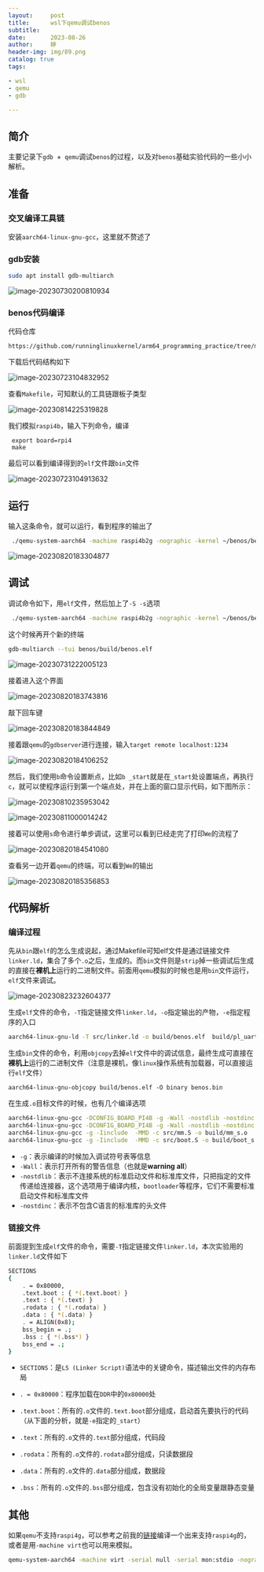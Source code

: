```yaml
---
layout:     post   				   
title:      wsl下qemu调试benos			
subtitle:  
date:       2023-08-26				
author:     婷                              
header-img: img/89.png 
catalog: true 						
tags:								

- wsl
- qemu
- gdb

---
```




## 简介

主要记录下`gdb `+` qemu`调试`benos`的过程，以及对`benos`基础实验代码的一些小小解析。



## 准备

### 交叉编译工具链

安装`aarch64-linux-gnu-gcc`，这里就不赘述了

### gdb安装

```bash
sudo apt install gdb-multiarch
```

![image-20230730200810934](https://raw.githubusercontent.com/copyright1999/image-typora-markdown/main/wsl_qemu_benos/image-20230730200810934.png)





### benos代码编译

代码仓库

```
https://github.com/runninglinuxkernel/arm64_programming_practice/tree/main/chapter_2/lab01_hello_benos/BenOS
```

下载后代码结构如下

![image-20230723104832952](https://raw.githubusercontent.com/copyright1999/image-typora-markdown/main/wsl_qemu_benos/image-20230723104832952.png)



查看`Makefile`，可知默认的工具链跟板子类型

![image-20230814225319828](https://raw.githubusercontent.com/copyright1999/image-typora-markdown/main/wsl_qemu_benos/image-20230814225319828.png)



我们模拟`raspi4b`，输入下列命令，编译

```text
 export board=rpi4
 make
```



最后可以看到编译得到的`elf`文件跟`bin`文件

![image-20230723104913632](https://raw.githubusercontent.com/copyright1999/image-typora-markdown/main/wsl_qemu_benos/image-20230723104913632.png)





## 运行

输入这条命令，就可以运行，看到程序的输出了

```bash
 ./qemu-system-aarch64 -machine raspi4b2g -nographic -kernel ~/benos/benos.bin 
```



![image-20230820183304877](https://raw.githubusercontent.com/copyright1999/image-typora-markdown/main/wsl_qemu_benos/image-20230820183304877.png)



## 调试

调试命令如下，用`elf`文件，然后加上了`-S -s`选项

```bash
 ./qemu-system-aarch64 -machine raspi4b2g -nographic -kernel ~/benos/benos.elf -S -s
```



这个时候再开个新的终端

```bash
gdb-multiarch --tui benos/build/benos.elf
```



![image-20230731222005123](https://raw.githubusercontent.com/copyright1999/image-typora-markdown/main/wsl_qemu_benos/image-20230731222005123.png)

接着进入这个界面

![image-20230820183743816](https://raw.githubusercontent.com/copyright1999/image-typora-markdown/main/wsl_qemu_benos/image-20230820183743816.png)



敲下回车键

![image-20230820183844849](https://raw.githubusercontent.com/copyright1999/image-typora-markdown/main/wsl_qemu_benos/image-20230820183844849.png)



接着跟`qemu`的`gdbserver`进行连接，输入`target remote localhost:1234`

![image-20230820184106252](https://raw.githubusercontent.com/copyright1999/image-typora-markdown/main/wsl_qemu_benos/image-20230820184106252.png)



然后，我们使用`b`命令设置断点，比如`b _start`就是在`_start`处设置端点，再执行`c`，就可以使程序运行到第一个端点处，并在上面的窗口显示代码，如下图所示：

![image-20230810235953042](https://raw.githubusercontent.com/copyright1999/image-typora-markdown/main/wsl_qemu_benos/image-20230810235953042.png)



![image-20230811000014242](https://raw.githubusercontent.com/copyright1999/image-typora-markdown/main/wsl_qemu_benos/image-20230811000014242.png)



接着可以使用`s`命令进行单步调试，这里可以看到已经走完了打印`We`的流程了

![image-20230820184541080](https://raw.githubusercontent.com/copyright1999/image-typora-markdown/main/wsl_qemu_benos/image-20230820184541080.png)



查看另一边开着`qemu`的终端，可以看到`We`的输出

![image-20230820185356853](https://raw.githubusercontent.com/copyright1999/image-typora-markdown/main/wsl_qemu_benos/image-20230820185356853.png)





## 代码解析

### 编译过程

先从`bin`跟`elf`的怎么生成说起，通过Makefile可知elf文件是通过链接文件`linker.ld`，集合了多个`.o`之后，生成的。而`bin`文件则是`strip`掉一些调试后生成的直接在**裸机上**运行的二进制文件。前面用`qemu`模拟的时候也是用`bin`文件运行，`elf`文件来调试。

![image-20230823232604377](https://raw.githubusercontent.com/copyright1999/image-typora-markdown/main/wsl_qemu_benos/image-20230823232604377.png)



生成`elf`文件的命令，`-T`指定链接文件`linker.ld`，`-o`指定输出的产物，`-e`指定程序的入口

```bash
aarch64-linux-gnu-ld -T src/linker.ld -o build/benos.elf  build/pl_uart_c.o build/kernel_c.o build/mm_s.o build/boot_s.o -e _start
```



生成`bin`文件的命令，利用`objcopy`去掉`elf`文件中的调试信息，最终生成可直接在**裸机上**运行的二进制文件（注意是裸机，像`linux`操作系统有加载器，可以直接运行`elf`文件）

```
aarch64-linux-gnu-objcopy build/benos.elf -O binary benos.bin
```



在生成`.o`目标文件的时候，也有几个编译选项

```bash
aarch64-linux-gnu-gcc -DCONFIG_BOARD_PI4B -g -Wall -nostdlib -nostdinc -Iinclude -MMD -c src/pl_uart.c -o build/pl_uart_c.o
aarch64-linux-gnu-gcc -DCONFIG_BOARD_PI4B -g -Wall -nostdlib -nostdinc -Iinclude -MMD -c src/kernel.c -o build/kernel_c.o
aarch64-linux-gnu-gcc -g -Iinclude  -MMD -c src/mm.S -o build/mm_s.o
aarch64-linux-gnu-gcc -g -Iinclude  -MMD -c src/boot.S -o build/boot_s.o
```



- `-g`：表示编译的时候加入调试符号表等信息
- `-Wall`：表示打开所有的警告信息（也就是**warning all**）
- `-nostdlib`：表示不连接系统的标准启动文件和标准库文件，只把指定的文件传递给连接器，这个选项用于编译内核，`bootloader`等程序，它们不需要标准启动文件和标准库文件
- `-nostdinc`：表示不包含C语言的标准库的头文件



### 链接文件

前面提到生成`elf`文件的命令，需要`-T`指定链接文件`linker.ld`，本次实验用的`linker.ld`文件如下

```bash
SECTIONS
{
	. = 0x80000,
	.text.boot : { *(.text.boot) }
	.text : { *(.text) }
	.rodata : { *(.rodata) }
	.data : { *(.data) }
	. = ALIGN(0x8);
	bss_begin = .;
	.bss : { *(.bss*) } 
	bss_end = .;
}
```



- `SECTIONS`：是`LS (Linker Script)`语法中的关键命令，描述输出文件的内存布局

- `. = 0x80000`：程序加载在`DDR`中的`0x80000`处
- `.text.boot`：所有的`.o`文件的`.text.boot`部分组成，启动首先要执行的代码（从下面的分析，就是`-e`指定的`_start`）
- `.text`：所有的`.o`文件的`.text`部分组成，代码段
- `.rodata`：所有的`.o`文件的`.rodata`部分组成，只读数据段

- `.data`：所有的`.o`文件的`.data`部分组成，数据段
- `.bss`：所有的`.o`文件的`.bss`部分组成，包含没有初始化的全局变量跟静态变量





## 其他

如果`qemu`不支持`raspi4g`，可以参考之前我的[链接](https://copyright1999.github.io/2023/08/08/wsl%E7%9A%84qemu%E6%94%AF%E6%8C%81raspi4/)编译一个出来支持`raspi4g`的，或者是用`-machine virt`也可以用来模拟。

```bash
qemu-system-aarch64 -machine virt -serial null -serial mon:stdio -nographic -kernel benos/build/benos.bin -S -s
```



